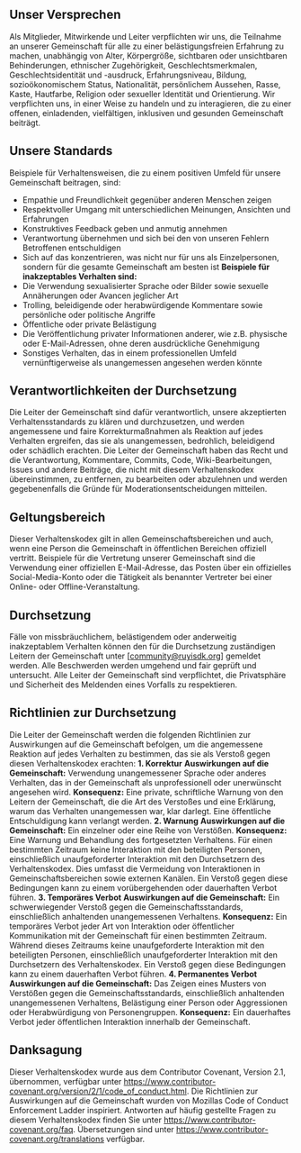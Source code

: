 ## Unser Versprechen
Als Mitglieder, Mitwirkende und Leiter verpflichten wir uns, die Teilnahme an unserer Gemeinschaft für alle zu einer belästigungsfreien Erfahrung zu machen, unabhängig von Alter, Körpergröße, sichtbaren oder unsichtbaren Behinderungen, ethnischer Zugehörigkeit, Geschlechtsmerkmalen, Geschlechtsidentität und -ausdruck, Erfahrungsniveau, Bildung, sozioökonomischem Status, Nationalität, persönlichem Aussehen, Rasse, Kaste, Hautfarbe, Religion oder sexueller Identität und Orientierung.
Wir verpflichten uns, in einer Weise zu handeln und zu interagieren, die zu einer offenen, einladenden, vielfältigen, inklusiven und gesunden Gemeinschaft beiträgt.
## Unsere Standards
Beispiele für Verhaltensweisen, die zu einem positiven Umfeld für unsere Gemeinschaft beitragen, sind:
* Empathie und Freundlichkeit gegenüber anderen Menschen zeigen
* Respektvoller Umgang mit unterschiedlichen Meinungen, Ansichten und Erfahrungen
* Konstruktives Feedback geben und anmutig annehmen
* Verantwortung übernehmen und sich bei den von unseren Fehlern Betroffenen entschuldigen
* Sich auf das konzentrieren, was nicht nur für uns als Einzelpersonen, sondern für die gesamte Gemeinschaft am besten ist
**Beispiele für inakzeptables Verhalten sind:**
* Die Verwendung sexualisierter Sprache oder Bilder sowie sexuelle Annäherungen oder Avancen jeglicher Art
* Trolling, beleidigende oder herabwürdigende Kommentare sowie persönliche oder politische Angriffe
* Öffentliche oder private Belästigung
* Die Veröffentlichung privater Informationen anderer, wie z.B. physische oder E-Mail-Adressen, ohne deren ausdrückliche Genehmigung
* Sonstiges Verhalten, das in einem professionellen Umfeld vernünftigerweise als unangemessen angesehen werden könnte
## Verantwortlichkeiten der Durchsetzung
Die Leiter der Gemeinschaft sind dafür verantwortlich, unsere akzeptierten Verhaltensstandards zu klären und durchzusetzen, und werden angemessene und faire Korrekturmaßnahmen als Reaktion auf jedes Verhalten ergreifen, das sie als unangemessen, bedrohlich, beleidigend oder schädlich erachten.
Die Leiter der Gemeinschaft haben das Recht und die Verantwortung, Kommentare, Commits, Code, Wiki-Bearbeitungen, Issues und andere Beiträge, die nicht mit diesem Verhaltenskodex übereinstimmen, zu entfernen, zu bearbeiten oder abzulehnen und werden gegebenenfalls die Gründe für Moderationsentscheidungen mitteilen.
## Geltungsbereich
Dieser Verhaltenskodex gilt in allen Gemeinschaftsbereichen und auch, wenn eine Person die Gemeinschaft in öffentlichen Bereichen offiziell vertritt.
Beispiele für die Vertretung unserer Gemeinschaft sind die Verwendung einer offiziellen E-Mail-Adresse, das Posten über ein offizielles Social-Media-Konto oder die Tätigkeit als benannter Vertreter bei einer Online- oder Offline-Veranstaltung.
## Durchsetzung
Fälle von missbräuchlichem, belästigendem oder anderweitig inakzeptablem Verhalten können den für die Durchsetzung zuständigen Leitern der Gemeinschaft unter [community@ruyisdk.org] gemeldet werden. Alle Beschwerden werden umgehend und fair geprüft und untersucht.
Alle Leiter der Gemeinschaft sind verpflichtet, die Privatsphäre und Sicherheit des Meldenden eines Vorfalls zu respektieren.
## Richtlinien zur Durchsetzung
Die Leiter der Gemeinschaft werden die folgenden Richtlinien zur Auswirkungen auf die Gemeinschaft befolgen, um die angemessene Reaktion auf jedes Verhalten zu bestimmen, das sie als Verstoß gegen diesen Verhaltenskodex erachten:
**1. Korrektur**
**Auswirkungen auf die Gemeinschaft:** Verwendung unangemessener Sprache oder anderes Verhalten, das in der Gemeinschaft als unprofessionell oder unerwünscht angesehen wird.
**Konsequenz:** Eine private, schriftliche Warnung von den Leitern der Gemeinschaft, die die Art des Verstoßes und eine Erklärung, warum das Verhalten unangemessen war, klar darlegt. Eine öffentliche Entschuldigung kann verlangt werden.
**2. Warnung**
**Auswirkungen auf die Gemeinschaft:** Ein einzelner oder eine Reihe von Verstößen.
**Konsequenz:** Eine Warnung und Behandlung des fortgesetzten Verhaltens. Für einen bestimmten Zeitraum keine Interaktion mit den beteiligten Personen, einschließlich unaufgeforderter Interaktion mit den Durchsetzern des Verhaltenskodex. Dies umfasst die Vermeidung von Interaktionen in Gemeinschaftsbereichen sowie externen Kanälen. Ein Verstoß gegen diese Bedingungen kann zu einem vorübergehenden oder dauerhaften Verbot führen.
**3. Temporäres Verbot**
**Auswirkungen auf die Gemeinschaft:** Ein schwerwiegender Verstoß gegen die Gemeinschaftsstandards, einschließlich anhaltenden unangemessenen Verhaltens.
**Konsequenz:** Ein temporäres Verbot jeder Art von Interaktion oder öffentlicher Kommunikation mit der Gemeinschaft für einen bestimmten Zeitraum. Während dieses Zeitraums keine unaufgeforderte Interaktion mit den beteiligten Personen, einschließlich unaufgeforderter Interaktion mit den Durchsetzern des Verhaltenskodex. Ein Verstoß gegen diese Bedingungen kann zu einem dauerhaften Verbot führen.
**4. Permanentes Verbot**
**Auswirkungen auf die Gemeinschaft:** Das Zeigen eines Musters von Verstößen gegen die Gemeinschaftsstandards, einschließlich anhaltenden unangemessenen Verhaltens, Belästigung einer Person oder Aggressionen oder Herabwürdigung von Personengruppen.
**Konsequenz:** Ein dauerhaftes Verbot jeder öffentlichen Interaktion innerhalb der Gemeinschaft.
## Danksagung
Dieser Verhaltenskodex wurde aus dem Contributor Covenant, Version 2.1, übernommen, verfügbar unter https://www.contributor-covenant.org/version/2/1/code_of_conduct.html.
Die Richtlinien zur Auswirkungen auf die Gemeinschaft wurden von Mozillas Code of Conduct Enforcement Ladder inspiriert.
Antworten auf häufig gestellte Fragen zu diesem Verhaltenskodex finden Sie unter https://www.contributor-covenant.org/faq. Übersetzungen sind unter https://www.contributor-covenant.org/translations verfügbar.